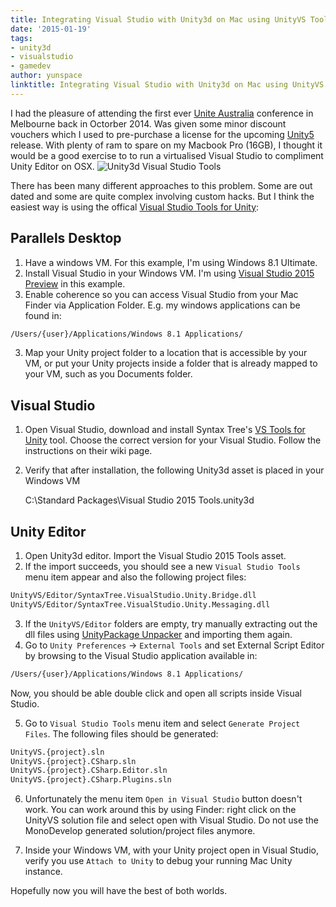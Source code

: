 ```yaml
---
title: Integrating Visual Studio with Unity3d on Mac using UnityVS Tools
date: '2015-01-19'
tags:
- unity3d
- visualstudio
- gamedev
author: yunspace
linktitle: Integrating Visual Studio with Unity3d on Mac using UnityVS Tools
---
```

I had the pleasure of attending the first ever [Unite Australia](http://unity3d.com/unite/australia) conference in Melbourne
back in Octorber 2014. Was given some minor discount vouchers which I used to pre-purchase a license for the upcoming [Unity5](http://unity3d.com/5) release. With plenty of ram to spare on my Macbook Pro (16GB), I thought it would be a good exercise to to run a virtualised Visual Studio to compliment Unity Editor on OSX.
![Unity3d Visual Studio Tools](/img/unity3d-visualstudio-on-mac-using-vstools.png)

There has been many different approaches to this problem. Some are out dated and some are quite complex involving custom hacks. But I think the easiest way is using the offical [Visual Studio Tools for Unity](http://unityvs.com/):

## Parallels Desktop

 1. Have a windows VM. For this example, I'm using Windows 8.1 Ultimate.
 2. Install Visual Studio in your Windows VM. I'm using [Visual Studio 2015 Preview](http://www.visualstudio.com/en-us/news/vs2015-vs.aspx) in this example.
 2. Enable coherence so you can access Visual Studio from your Mac Finder via Application Folder. E.g. my windows applications can be found in:

```bash
/Users/{user}/Applications/Windows 8.1 Applications/
```

 3. Map your Unity project folder to a location that is accessible by your VM, or put your Unity projects inside a folder that is already mapped to your VM, such as you Documents folder.

## Visual Studio

 1. Open Visual Studio, download and install Syntax Tree's [VS Tools for Unity](http://unityvs.com/) tool. Choose the correct version for your Visual Studio. Follow the instructions on their wiki page.
 2. Verify that after installation, the following Unity3d asset is placed in your Windows VM

    C:\Standard Packages\Visual Studio 2015 Tools.unity3d

## Unity Editor

 1. Open Unity3d editor. Import the Visual Studio 2015 Tools asset.
 2. If the import succeeds, you should see a new `Visual Studio Tools` menu item appear and also the following project files:

```bash
UnityVS/Editor/SyntaxTree.VisualStudio.Unity.Bridge.dll
UnityVS/Editor/SyntaxTree.VisualStudio.Unity.Messaging.dll
```

 3. If the `UnityVS/Editor` folders are empty, try manually extracting out the dll files using [UnityPackage Unpacker](https://github.com/derFunk/UPU) and importing them again.
 4. Go to `Unity Preferences` -> `External Tools` and set External Script Editor by browsing to the Visual Studio application available in:

```bash
/Users/{user}/Applications/Windows 8.1 Applications/
```

Now, you should be able double click and open all scripts inside Visual Studio.

 5. Go to `Visual Studio Tools` menu item and select `Generate Project Files`. The following files should be generated:

```bash
UnityVS.{project}.sln
UnityVS.{project}.CSharp.sln
UnityVS.{project}.CSharp.Editor.sln
UnityVS.{project}.CSharp.Plugins.sln
```

 6. Unfortunately the menu item `Open in Visual Studio` button doesn't work. You can work around this by using Finder: right click on the UnityVS solution file and select open with Visual Studio. Do not use the MonoDevelop generated solution/project files anymore.

 7. Inside your Windows VM, with your Unity project open in Visual Studio, verify you use `Attach to Unity` to debug your running Mac Unity instance.

Hopefully now you will have the best of both worlds.
